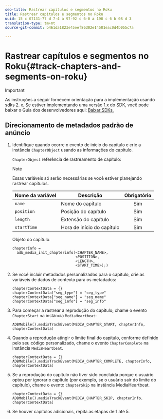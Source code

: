 ```yaml
---
seo-title: Rastrear capítulos e segmentos no Roku
title: Rastrear capítulos e segmentos no Roku
uuid: 15 c 07131-77 d 7-4 a 97-92 c 6-0 a 190 c 6 b 08 d 3
translation-type: tm+mt
source-git-commit: b461da1823e45eef86302e14501eac0d4b055c7a

---
```



# Rastrear capítulos e segmentos no Roku{#track-chapters-and-segments-on-roku}

>[!IMPORTANT]
>
>As instruções a seguir fornecem orientação para a implementação usando sdks 2. x. Se estiver implementando uma versão 1.x do SDK, você pode baixar o Guia dos desenvolvedores aqui: [Baixar SDKs.](../../sdk-implement/download-sdks.md)

## Direcionamento de metadados padrão de anúncio

1. Identifique quando ocorre o evento de início do capítulo e crie a instância `ChapterObject` usando as informações do capítulo.

   `ChapterObject` referência de rastreamento de capítulo:

   >[!NOTE]
   >
   >Essas variáveis só serão necessárias se você estiver planejando rastrear capítulos.

   | Nome da variável | Descrição | Obrigatório |
   | --- | --- | :---: |
   | `name` | Nome do capítulo | Sim |
   | `position` | Posição do capítulo | Sim |
   | `length` | Extensão do capítulo | Sim |
   | `startTime` | Hora de início do capítulo | Sim |

   Objeto do capítulo:

   ```
   chapterInfo =  
     adb_media_init_chapterinfo(<CHAPTER_NAME>,  
                                <POSITION>,  
                                <LENGTH>,  
                                <START_TIME>);)
   ```

1. Se você incluir metadados personalizados para o capítulo, crie as variáveis de dados de contexto para os metadados:

   ```
   chapterContextData = {} 
   chapterContextData["seg_type"] = "seg_type" 
   chapterContextData["seg_name"] = "seg_name" 
   chapterContextData["seg_info"] = "seg_info"
   ```

1. Para começar a rastrear a reprodução do capítulo, chame o evento `ChapterStart` na instância `MediaHeartbeat`:

   ```
   ADBMobile().mediaTrackEvent(MEDIA_CHAPTER_START, chapterInfo, chapterContextData)
   ```

1. Quando a reprodução atingir o limite final do capítulo, conforme definido pelo seu código personalizado, chame o evento `ChapterComplete` na instância `MediaHeartbeat`.

   ```
   chapterContextData = {} 
   ADBMobile().mediaTrackEvent(MEDIA_CHAPTER_COMPLETE, chapterInfo, chapterContextData)
   ```

1. Se a reprodução do capítulo não tiver sido concluída porque o usuário optou por ignorar o capítulo (por exemplo, se o usuário sair do limite do capítulo), chame o evento `ChapterSkip` na instância MediaHeartbeat.

   ```
   chapterContextData = {} 
   ADBMobile().mediaTrackEvent(MEDIA_CHAPTER_SKIP, chapterInfo, chapterContextData)
   ```

1. Se houver capítulos adicionais, repita as etapas de 1 até 5.

